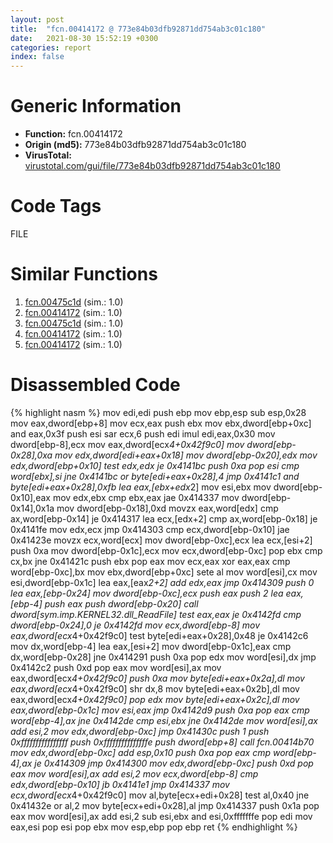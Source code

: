 ```yaml
---
layout: post
title:  "fcn.00414172 @ 773e84b03dfb92871dd754ab3c01c180"
date:   2021-08-30 15:52:19 +0300
categories: report
index: false
---
```


# Generic Information
- **Function:** fcn.00414172
- **Origin (md5):** 773e84b03dfb92871dd754ab3c01c180
- **VirusTotal:** [virustotal.com/gui/file/773e84b03dfb92871dd754ab3c01c180][virustotal_ref]

# Code Tags
<span class="tag" id="FILE">FILE</span>


# Similar Functions

1. [fcn.00475c1d][similar_1_ref] (sim.: 1.0)
2. [fcn.00414172][similar_2_ref] (sim.: 1.0)
3. [fcn.00475c1d][similar_3_ref] (sim.: 1.0)
4. [fcn.00414172][similar_4_ref] (sim.: 1.0)
5. [fcn.00414172][similar_5_ref] (sim.: 1.0)


# Disassembled Code

{% highlight nasm %}
mov edi,edi
push ebp
mov ebp,esp
sub esp,0x28
mov eax,dword[ebp+8]
mov ecx,eax
push ebx
mov ebx,dword[ebp+0xc]
and eax,0x3f
push esi
sar ecx,6
push edi
imul edi,eax,0x30
mov dword[ebp-8],ecx
mov eax,dword[ecx*4+0x42f9c0]
mov dword[ebp-0x28],0xa
mov edx,dword[edi+eax+0x18]
mov dword[ebp-0x20],edx
mov edx,dword[ebp+0x10]
test edx,edx
je 0x4141bc
push 0xa
pop esi
cmp word[ebx],si
jne 0x4141bc
or byte[edi+eax+0x28],4
jmp 0x4141c1
and byte[edi+eax+0x28],0xfb
lea eax,[ebx+edx*2]
mov esi,ebx
mov dword[ebp-0x10],eax
mov edx,ebx
cmp ebx,eax
jae 0x414337
mov dword[ebp-0x14],0x1a
mov dword[ebp-0x18],0xd
movzx eax,word[edx]
cmp ax,word[ebp-0x14]
je 0x414317
lea ecx,[edx+2]
cmp ax,word[ebp-0x18]
je 0x4141fe
mov edx,ecx
jmp 0x414303
cmp ecx,dword[ebp-0x10]
jae 0x41423e
movzx ecx,word[ecx]
mov dword[ebp-0xc],ecx
lea ecx,[esi+2]
push 0xa
mov dword[ebp-0x1c],ecx
mov ecx,dword[ebp-0xc]
pop ebx
cmp cx,bx
jne 0x41421c
push ebx
pop eax
mov ecx,eax
xor eax,eax
cmp word[ebp-0xc],bx
mov ebx,dword[ebp+0xc]
sete al
mov word[esi],cx
mov esi,dword[ebp-0x1c]
lea eax,[eax*2+2]
add edx,eax
jmp 0x414309
push 0
lea eax,[ebp-0x24]
mov dword[ebp-0xc],ecx
push eax
push 2
lea eax,[ebp-4]
push eax
push dword[ebp-0x20]
call dword[sym.imp.KERNEL32.dll_ReadFile]
test eax,eax
je 0x4142fd
cmp dword[ebp-0x24],0
je 0x4142fd
mov ecx,dword[ebp-8]
mov eax,dword[ecx*4+0x42f9c0]
test byte[edi+eax+0x28],0x48
je 0x4142c6
mov dx,word[ebp-4]
lea eax,[esi+2]
mov dword[ebp-0x1c],eax
cmp dx,word[ebp-0x28]
jne 0x414291
push 0xa
pop edx
mov word[esi],dx
jmp 0x4142c2
push 0xd
pop eax
mov word[esi],ax
mov eax,dword[ecx*4+0x42f9c0]
push 0xa
mov byte[edi+eax+0x2a],dl
mov eax,dword[ecx*4+0x42f9c0]
shr dx,8
mov byte[edi+eax+0x2b],dl
mov eax,dword[ecx*4+0x42f9c0]
pop edx
mov byte[edi+eax+0x2c],dl
mov eax,dword[ebp-0x1c]
mov esi,eax
jmp 0x4142d9
push 0xa
pop eax
cmp word[ebp-4],ax
jne 0x4142de
cmp esi,ebx
jne 0x4142de
mov word[esi],ax
add esi,2
mov edx,dword[ebp-0xc]
jmp 0x41430c
push 1
push 0xffffffffffffffff
push 0xfffffffffffffffe
push dword[ebp+8]
call fcn.00414b70
mov edx,dword[ebp-0xc]
add esp,0x10
push 0xa
pop eax
cmp word[ebp-4],ax
je 0x414309
jmp 0x414300
mov edx,dword[ebp-0xc]
push 0xd
pop eax
mov word[esi],ax
add esi,2
mov ecx,dword[ebp-8]
cmp edx,dword[ebp-0x10]
jb 0x4141e1
jmp 0x414337
mov ecx,dword[ecx*4+0x42f9c0]
mov al,byte[ecx+edi+0x28]
test al,0x40
jne 0x41432e
or al,2
mov byte[ecx+edi+0x28],al
jmp 0x414337
push 0x1a
pop eax
mov word[esi],ax
add esi,2
sub esi,ebx
and esi,0xfffffffe
pop edi
mov eax,esi
pop esi
pop ebx
mov esp,ebp
pop ebp
ret
{% endhighlight %}


[similar_1_ref]: /report/fcn.00475c1d@760a45116a518f27b0189aa06ac7598f
[similar_2_ref]: /report/fcn.00414172@1bf3bcaca0e582026c935549bb7d8a33
[similar_3_ref]: /report/fcn.00475c1d@2f57463e398c8086d3043342f205d871
[similar_4_ref]: /report/fcn.00414172@6312517583453b51c66fd5c06a181092
[similar_5_ref]: /report/fcn.00414172@8fe319558c6f221efde51f3acc33b19c
[virustotal_ref]: https://www.virustotal.com/gui/file/773e84b03dfb92871dd754ab3c01c180